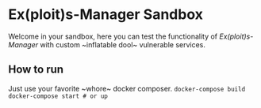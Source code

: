 # Ex(ploit)s-Manager Sandbox
Welcome in your sandbox, here you can test the functionality of *Ex(ploit)s-Manager* with custom ~inflatable dool~ vulnerable services.

## How to run
Just use your favorite ~whore~ docker composer.
`docker-compose build`
`docker-compose start # or up`